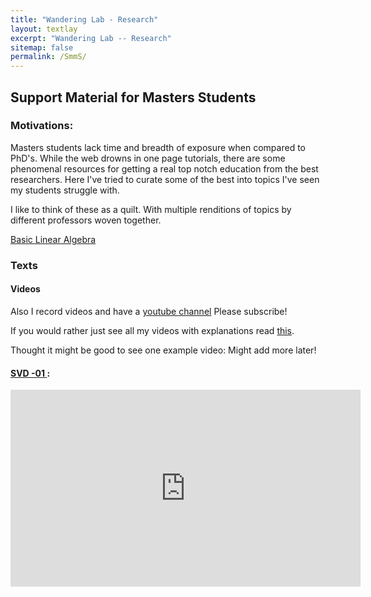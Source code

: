 ```yaml
---
title: "Wandering Lab - Research"
layout: textlay
excerpt: "Wandering Lab -- Research"
sitemap: false
permalink: /SmmS/
---
```


## Support Material for Masters Students
### Motivations:
Masters students lack time and breadth of exposure when compared to PhD's. While the web drowns in one page tutorials, there are some phenomenal resources for getting a real top notch education from the best researchers.  Here I've tried to curate some of the best into topics I've seen my students struggle with.

I like to think of these as a quilt.  With multiple renditions of topics by different professors woven together.

[Basic Linear Algebra](https://docs.google.com/document/d/1OkprOAfrTL_p43__YXqzVI5B2pyJwtbBkL68DFKuHhY/edit?usp=sharing)


### Texts

#### Videos
Also I record videos and have a [youtube channel](https://www.youtube.com/channel/UC-y9ujtuX7OLibT436zoo9A)
Please subscribe!


If you would rather just see all my videos with explanations read [this](https://docs.google.com/document/d/1Q2q2DHehOtgKk65aWzuqf4TZOJl3jHDAEbpM_kTvAT0/edit?usp=sharing).


Thought it might be good to see one example video:  Might add more later!
#### [SVD -01 ](https://youtu.be/IyRDs_OI0Vc):
<iframe width="560" height="315" src="https://www.youtube.com/embed/IyRDs_OI0Vc" frameborder="0" allow="accelerometer; autoplay; encrypted-media; gyroscope; picture-in-picture" allowfullscreen></iframe>
